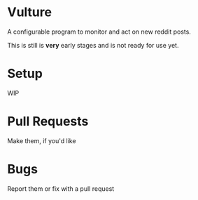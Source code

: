 Vulture
=======
A configurable program to monitor and act on new reddit posts.

This is still is **very** early stages and is not ready for use yet.

Setup 
=====
WIP

Pull Requests
=============
Make them, if you'd like

Bugs
====
Report them or fix with a pull request